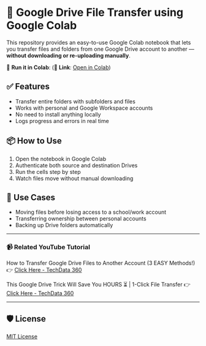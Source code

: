 # 🚀 Google Drive File Transfer using Google Colab

This repository provides an easy-to-use Google Colab notebook that lets you transfer files and folders from one Google Drive account to another — **without downloading or re-uploading manually**.

🔗 **Run it in Colab**: (🔗 **Link**: [Open in Colab](https://colab.research.google.com/drive/1cmo8bNSxCL_I5mboSvy6ylVaI4lUiqwt?usp=sharing))

## ✅ Features
- Transfer entire folders with subfolders and files
- Works with personal and Google Workspace accounts
- No need to install anything locally
- Logs progress and errors in real time

## 📦 How to Use
1. Open the notebook in Google Colab
2. Authenticate both source and destination Drives
3. Run the cells step by step
4. Watch files move without manual downloading

## 🧠 Use Cases
- Moving files before losing access to a school/work account
- Transferring ownership between personal accounts
- Backing up Drive folders automatically

---

### 📹 Related YouTube Tutorial
How to Transfer Google Drive Files to Another Account (3 EASY Methods!) 👉 [Click Here - TechData 360](https://youtu.be/u-dV87jdD9s)

This Google Drive Trick Will Save You HOURS ⏳ | 1-Click File Transfer 👉 [Click Here - TechData 360](https://youtu.be/56BNgZqqCyk)

---

## 🛡 License
[MIT License](LICENSE)
